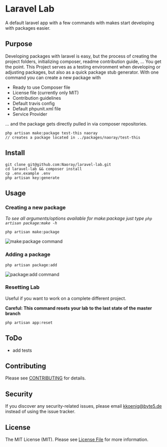 # Laravel Lab
A default laravel app with a few commands with makes start developing with packages easier.

## Purpose
Developing packages with laravel is easy, but the process of creating the project folders, initializing composer, readme
contribution guide, ... You get the point. This Project serves as a testing environment when developing or adjusting
packages, but also as a quick package stub generator. With one command you can create a new package with
- Ready to use Composer file
- License file (currently only MIT)
- Contribution guidelines
- Default travis config
- Default phpunit.xml file
- Service Provider

... and the package gets directly pulled in via composer repositories.

```
php artisan make:package test-this naoray
// creates a package located in ../packages/naoray/test-this
```

## Install
```
git clone git@github.com:Naoray/laravel-lab.git
cd laravel-lab && composer install
cp .env.example .env
php artisan key:generate
```

## Usage
### Creating a new package
*To see all arguments/options available for make:package just type `php artisan package:make -h`*
```
php artisan make:package
```

![make:package command](https://user-images.githubusercontent.com/10154100/34663012-acc1e984-f454-11e7-9d9a-439c1080dddf.png)

### Adding a package
```
php artisan package:add
```

![package:add command](https://user-images.githubusercontent.com/10154100/34663069-0b983e2c-f455-11e7-9678-ffd1660aa055.png)

### Resetting Lab
Useful if you want to work on a complete different project.

**Careful: This command resets your lab to the last state of the master branch**
```
php artisan app:reset
```

## ToDo
- add tests

## Contributing
Please see [CONTRIBUTING](CONTRIBUTING.md) for details.

## Security
If you discover any security-related issues, please email kkoenig@byte5.de instead of using the issue tracker.

## License
The MIT License (MIT). Please see [License File](/LICENSE.md) for more information.